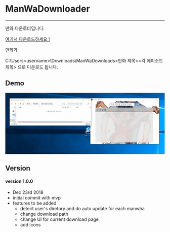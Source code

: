 # ManWaDownloader

----------

만와 다운로더입니다.

[여기서 다운로드하세요 !](https://github.com/hyunR/ManWaDownloader/releases)

만화가

C:\Users\<username>\Downloads\ManWaDownloads\<만화 제목>\<각 에피소드 제목> 으로 다운로드 됩니다.

## Demo ##

![](https://github.com/hyunR/ManWaDownloader/blob/master/demo.gif)

## Version ##

#### version 1.0.0  ####

- Dec 23rd 2018
- initial commit with mvp
- features to be added 
  - detect user's diretory and do auto update for each manwha 
  - change download path
  - change UI for current download page
  - add icons 
  
